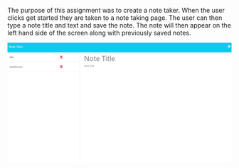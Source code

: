The purpose of this assignment was to create a note taker.
 When the user clicks get started they are taken to a note taking page. 
 The user can then type a note title and text and save the note. 
 The note will then appear on the left hand side of the screen along with previously saved notes.


![Image](/public/Capture.PNG)
